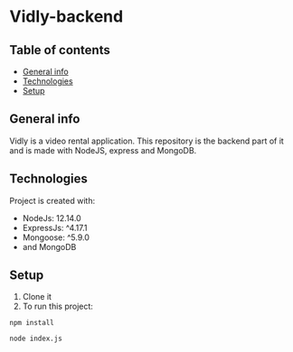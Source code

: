 # Vidly-backend
## Table of contents
* [General info](#general-info)
* [Technologies](#technologies)
* [Setup](#setup)

## General info
Vidly is a video rental application. This repository is the backend part of it and is made with NodeJS, express and MongoDB.
	
## Technologies
Project is created with:
* NodeJs: 12.14.0
* ExpressJs: ^4.17.1
* Mongoose: ^5.9.0
* and MongoDB
	
## Setup
1. Clone it
2. To run this project:

`
npm install
`

`
node index.js
`
